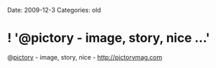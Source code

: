 Date: 2009-12-3
Categories: old

# ! '@pictory - image, story, nice ...'

@<a href="http://twitter.com/pictory" class="aktt_username">pictory</a> - image, story, nice - <a href="http://pictorymag.com" rel="nofollow">http://pictorymag.com</a>
